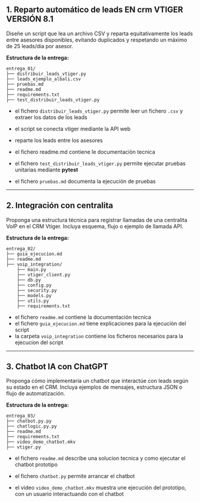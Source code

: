 ## 1. Reparto automático de leads EN crm VTIGER VERSIÓN 8.1
Diseñe un script que lea un archivo CSV y reparta equitativamente los leads entre asesores disponibles, evitando duplicados y respetando un máximo de 25 leads/día por asesor.

**Estructura de la entrega:**

```arduino
entrega_01/
├── distribuir_leads_vtiger.py
├── leads_ejemplo_albali.csv
├── pruebas.md
├── readme.md
├── requirements.txt
├── test_distribuir_leads_vtiger.py
```

- el fichero `distribuir_leads_vtiger.py` permite leer un fichero `.csv` y extraer los datos de los leads
- el script se conecta vtiger mediante la API web
- reparte los leads entre los asesores

- el fichero readme.md contiene le documentaciòn tecnica

- el fichero `test_distribuir_leads_vtiger.py` permite ejecutar pruebas unitarias mediante **pytest**
- el fichero `pruebas.md` documenta la ejecución de pruebas

---


## 2. Integración con centralita
Proponga una estructura técnica para registrar llamadas de una centralita VoIP en el CRM Vtiger. Incluya esquema, flujo o ejemplo de llamada API.

**Estructura de la entrega:**

```arduino
entrega_02/
├── guia_ejecucion.md
├── readme.md
├── voip_integration/
    ├── main.py
    ├── vtiger_client.py
    ├── db.py
    ├── config.py
    ├── security.py
    ├── models.py
    ├── utils.py
    ├── requirements.txt
```

- el fichero `readme.md` contiene la documentación tecnica
- el fichero `guia_ejecucion.md` tiene explicaciones para la ejecuciòn del script
- la carpeta `voip_integration` contiene los ficheros necesarios para la ejecucion del script


---


## 3. Chatbot IA con ChatGPT
Proponga cómo implementaría un chatbot que interactúe con leads según su estado en el CRM. Incluya ejemplos de mensajes, estructura JSON o flujo de automatización.

**Estructura de la entrega:**

```arduino
entrega_03/
├── chatbot.py.py
├── chatlogic.py.py
├── readme.md
├── requirements.txt
├── video_demo_chatbot.mkv
├── vtiger.py
```

- el fichero `readme.md` describe una solucion tecnica y como ejecutar el chatbot prototipo
- el fichero `chatbot.py` permite arrancar el chatbot

- el video `video_demo_chatbot.mkv` muestra une ejecución del prototipo, con un usuario interactuando con el chatbot